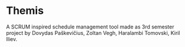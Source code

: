 # Themis
A SCRUM inspired schedule management tool made as 3rd semester project by Dovydas Paškevičius, Zoltan Vegh, Haralambi Tomovski, Kiril Iliev.
